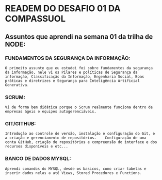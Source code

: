 # READEM DO DESAFIO 01 DA COMPASSUOL
## Assuntos que aprendi na semana 01 da trilha de NODE:
### **FUNDAMENTOS DA SEGURANÇA DA INFORMAÇÃO:**
    O primeito assunto que eu estudei foi sobre fundamentos da segurança da informação, nele vi os Pilares e políticas de Segurança da informação, Classificação da Informação, Engenharia Social, Boas práticas e diretrizes e Segurança para Inteligência Artificial Generativa.

### **SCRUM:**
    Vi de forma bem didática porque o Scrum realmente funciona dentro de empresas ágeis e equipes autogerenciáveis.

### **GIT/GITHUB:**
    Introdução ao controle de versão, instalação e configuração do Git, e a criação e gerenciamento de repositórios.    Configuração de uma conta GitHub, criação de repositórios e compreensão do interface e dos recursos disponíveis e etc...

### **BANCO DE DADOS MYSQL:**
    Aprendi comandos do MYSQL, desde os basicos, como criar tabelas e inserir dados nelas a até Views, Stored Procedures e Functions.